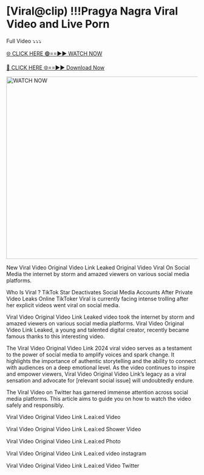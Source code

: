 # [Viral@clip) !!!Pragya Nagra Viral Video and Live Porn
Full Video ⤵️⤵️⤵️

[🌐 CLICK HERE 🟢==►► WATCH NOW](https://t.co/jh5BJBturj)

[🔴 CLICK HERE 🌐==►► Download Now](https://t.co/jh5BJBturj)
<p><a rel="nofollow" title="WATCH NOW" href="https://t.co/jh5BJBturj"><img border="Sophie+Rain+Spidermanno" height="480" width="720" title="WATCH NOW" alt="WATCH NOW" src="https://i.imgur.com/5OxX1IH.jpg"></a></p>

New Viral   Video Original Video Link Leaked Original Video Viral On Social Media the internet by storm and amazed viewers on various social media platforms.

Who Is Viral  ? TikTok Star Deactivates Social Media Accounts After Private Video Leaks Online TikToker Viral   is currently facing intense trolling after her explicit videos went viral on social media.

Viral   Video Original Video Link Leaked video took the internet by storm and amazed viewers on various social media platforms. Viral   Video Original Video Link Leaked, a young and talented digital creator, recently became famous thanks to this interesting video.

The Viral   Video Original Video Link 2024 viral video serves as a testament to the power of social media to amplify voices and spark change. It highlights the importance of authentic storytelling and the ability to connect with audiences on a deep emotional level. As the video continues to inspire and empower viewers, Viral   Video Original Video Link’s legacy as a viral sensation and advocate for [relevant social issue] will undoubtedly endure.

The Viral   Video on Twitter has garnered immense attention across social media platforms. This article aims to guide you on how to watch the video safely and responsibly.

Viral   Video Original Video Link L.ea𝚔ed Video

Viral   Video Original Video Link L.ea𝚔ed Shower Video

Viral   Video Original Video Link L.ea𝚔ed Photo

Viral   Video Original Video Link L.ea𝚔ed video instagram

Viral   Video Original Video Link L.ea𝚔ed Video Twitter
